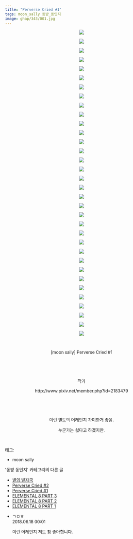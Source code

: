```yaml
---
title: "Perverse Cried #1"
tags: moon_sally 동방_동인지
image: ghap/343/001.jpg
---
```

<div class="article">
<p style="text-align: center; clear: none; float: none;"><img src="{{ site.nasurl }}/ghap/343/001.jpg"/></p>
<p style="text-align: center; clear: none; float: none;"><img src="{{ site.nasurl }}/ghap/343/002.jpg"/></p>
<p style="text-align: center; clear: none; float: none;"><img src="{{ site.nasurl }}/ghap/343/003.jpg"/></p>
<p style="text-align: center; clear: none; float: none;"><img src="{{ site.nasurl }}/ghap/343/004.jpg"/></p>
<p style="text-align: center; clear: none; float: none;"><img src="{{ site.nasurl }}/ghap/343/005.jpg"/></p>
<p style="text-align: center; clear: none; float: none;"><img src="{{ site.nasurl }}/ghap/343/006.jpg"/></p>
<p style="text-align: center; clear: none; float: none;"><img src="{{ site.nasurl }}/ghap/343/007.jpg"/></p>
<p style="text-align: center; clear: none; float: none;"><img src="{{ site.nasurl }}/ghap/343/008.jpg"/></p>
<p style="text-align: center; clear: none; float: none;"><img src="{{ site.nasurl }}/ghap/343/009.jpg"/></p>
<p style="text-align: center; clear: none; float: none;"><img src="{{ site.nasurl }}/ghap/343/010.jpg"/></p>
<p style="text-align: center; clear: none; float: none;"><img src="{{ site.nasurl }}/ghap/343/011.jpg"/></p>
<p style="text-align: center; clear: none; float: none;"><img src="{{ site.nasurl }}/ghap/343/012.jpg"/></p>
<p style="text-align: center; clear: none; float: none;"><img src="{{ site.nasurl }}/ghap/343/013.jpg"/></p>
<p style="text-align: center; clear: none; float: none;"><img src="{{ site.nasurl }}/ghap/343/014.jpg"/></p>
<p style="text-align: center; clear: none; float: none;"><img src="{{ site.nasurl }}/ghap/343/015.jpg"/></p>
<p style="text-align: center; clear: none; float: none;"><img src="{{ site.nasurl }}/ghap/343/016.jpg"/></p>
<p style="text-align: center; clear: none; float: none;"><img src="{{ site.nasurl }}/ghap/343/017.jpg"/></p>
<p style="text-align: center; clear: none; float: none;"><img src="{{ site.nasurl }}/ghap/343/018.jpg"/></p>
<p style="text-align: center; clear: none; float: none;"><img src="{{ site.nasurl }}/ghap/343/019.jpg"/></p>
<p style="text-align: center; clear: none; float: none;"><img src="{{ site.nasurl }}/ghap/343/020.jpg"/></p>
<p style="text-align: center; clear: none; float: none;"><img src="{{ site.nasurl }}/ghap/343/021.jpg"/></p>
<p style="text-align: center; clear: none; float: none;"><img src="{{ site.nasurl }}/ghap/343/022.jpg"/></p>
<p style="text-align: center; clear: none; float: none;"><img src="{{ site.nasurl }}/ghap/343/023.jpg"/></p>
<p style="text-align: center; clear: none; float: none;"><img src="{{ site.nasurl }}/ghap/343/024.jpg"/></p>
<p style="text-align: center; clear: none; float: none;"><img src="{{ site.nasurl }}/ghap/343/025.jpg"/></p>
<p style="text-align: center; clear: none; float: none;"><img src="{{ site.nasurl }}/ghap/343/026.jpg"/></p>
<p style="text-align: center; clear: none; float: none;"><img src="{{ site.nasurl }}/ghap/343/027.jpg"/></p>
<p style="text-align: center; clear: none; float: none;"><img src="{{ site.nasurl }}/ghap/343/028.jpg"/></p>
<p style="text-align: center; clear: none; float: none;"><img src="{{ site.nasurl }}/ghap/343/029.jpg"/></p>
<p style="text-align: center; clear: none; float: none;"><img src="{{ site.nasurl }}/ghap/343/030.jpg"/></p>
<p style="text-align: center; clear: none; float: none;"><img src="{{ site.nasurl }}/ghap/343/031.jpg"/></p>
<p style="text-align: center; clear: none; float: none;"><img src="{{ site.nasurl }}/ghap/343/032.jpg"/></p>
<p style="text-align: center; clear: none; float: none;"><img src="{{ site.nasurl }}/ghap/343/033.jpg"/></p>
<p style="text-align: center; clear: none; float: none;"><img src="{{ site.nasurl }}/ghap/343/034.jpg"/></p>
<p style="text-align: center; clear: none; float: none;"><br/></p>
<p style="text-align: center; clear: none; float: none;">[moon sally] Perverse Cried #1</p>
<p style="text-align: center; clear: none; float: none;"><br/></p>
<p style="text-align: center; clear: none; float: none;"><br/></p>
<p style="text-align: center; clear: none; float: none;">작가</p>
<p style="text-align: center; clear: none; float: none;">http://www.pixiv.net/member.php?id=2183479</p>
<p style="text-align: center; clear: none; float: none;"><br/></p>
<p style="text-align: center; clear: none; float: none;"><br/></p>
<p style="text-align: center; clear: none; float: none;">이런 별도의 어레인지 가미한거 좋음.</p>
<p style="text-align: center; clear: none; float: none;">누군가는 싫다고 하겠지만.</p>
<p><br/></p>
</div><div class="tagTrail">
<p>태그: </p>
<ul>
<li>moon sally</li>
</ul>
</div><div class="another">
<p>'동방 동인지' 카테고리의 다른 글</p>
<ul>
<li><a href="/2016-06-20-ghap_345">별의 발자국</a></li>
<li><a href="/2016-06-20-ghap_344">Perverse Cried #2</a></li>
<li><a href="/2016-06-20-ghap_343">Perverse Cried #1</a></li>
<li><a href="/2016-06-20-ghap_340">ELEMENTAL 8 PART 3</a></li>
<li><a href="/2016-06-20-ghap_339">ELEMENTAL 8 PART 2</a></li>
<li><a href="/2016-06-20-ghap_338">ELEMENTAL 8 PART 1</a></li>
</ul>
</div><div class="cb_module cb_fluid">
<div class="cb_wrt cb_profile">
<div class="comment">
<ul>
<li class="cb_thumb_off" id="comment15271982">
<div class="cb_comment_area">
<div class="cb_info_area">
<div class="cb_section">
<span class="cb_nick_name">ㄱㅁㅎ</span>
</div>
<div class="cb_section">
<span class="cb_date">2018.06.18 00:01 </span>
</div>
</div>
<div class="cb_dsc_comment">
<p class="cb_dsc">
											이런 어레인지 저도 참 좋아합니다.
										</p>
</div>
</div></li>
</ul>
</div>
</div><!-- commentList close -->
</div>